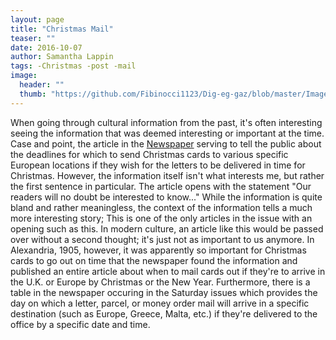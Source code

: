 ```yaml
---
layout: page
title: "Christmas Mail"
teaser: ""
date: 2016-10-07
author: Samantha Lappin
tags: -Christmas -post -mail
image:
  header: ""
  thumb: "https://github.com/Fibinocci1123/Dig-eg-gaz/blob/master/Images/Dec1_3c.jpg"
---
```

When going through cultural information from the past, it's often interesting seeing the information that was deemed interesting or important at the time. Case and point, the article in the [Newspaper](https://github.com/Fibinocci1123/Dig-eg-gaz/blob/master/Text/Dec1.txt) serving to tell the public about the deadlines for which to send Christmas cards to various specific European locations if they wish for the letters to be delivered in time for Christmas. However, the information itself isn't what interests me, but rather the first sentence in particular. The article opens with the statement "Our readers will no doubt be interested to know..." While the information is quite bland and rather meaningless, the context of the information tells a much more interesting story; This is one of the only articles in the issue with an opening such as this. In modern culture, an article like this would be passed over without a second thought; it's just not as important to us anymore. In Alexandria, 1905, however, it was apparently so important for Christmas cards to go out on time that the newspaper found the information and published an entire article about when to mail cards out if they're to arrive in the U.K. or Europe by Christmas or the New Year. Furthermore, there is a table in the newspaper occuring in the Saturday issues which provides the day on which a letter, parcel, or money order mail will arrive in a specific destination (such as Europe, Greece, Malta, etc.) if they're delivered to the office by a specific date and time.
